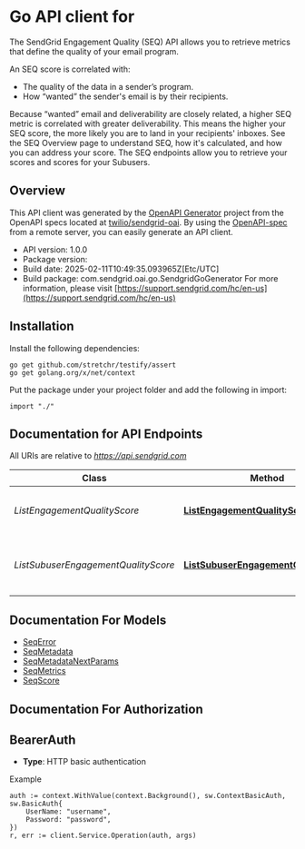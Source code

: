 # Go API client for 

The SendGrid Engagement Quality (SEQ) API allows you to retrieve metrics that define the quality of your email program.

An SEQ score is correlated with:
- The quality of the data in a sender’s program.
- How “wanted” the sender's email is by their recipients.

Because “wanted” email and deliverability are closely related, a higher SEQ metric is correlated with greater deliverability. This means the higher your SEQ score, the more likely you are to land in your recipients' inboxes. See the SEQ Overview page to understand SEQ, how it's calculated, and how you can address your score. The SEQ endpoints allow you to retrieve your scores and scores for your Subusers.

## Overview
This API client was generated by the [OpenAPI Generator](https://openapi-generator.tech) project from the OpenAPI specs located at [twilio/sendgrid-oai](https://github.com/twilio/sendgrid-oai/tree/main/spec).  By using the [OpenAPI-spec](https://www.openapis.org/) from a remote server, you can easily generate an API client.

- API version: 1.0.0
- Package version: 
- Build date: 2025-02-11T10:49:35.093965Z[Etc/UTC]
- Build package: com.sendgrid.oai.go.SendgridGoGenerator
For more information, please visit [https://support.sendgrid.com/hc/en-us](https://support.sendgrid.com/hc/en-us)

## Installation

Install the following dependencies:

```shell
go get github.com/stretchr/testify/assert
go get golang.org/x/net/context
```

Put the package under your project folder and add the following in import:

```golang
import "./"
```

## Documentation for API Endpoints

All URIs are relative to *https://api.sendgrid.com*

Class | Method | HTTP request | Description
------------ | ------------- | ------------- | -------------
*ListEngagementQualityScore* | [**ListEngagementQualityScore**](docs/ListEngagementQualityScore.md#listengagementqualityscore) | **Get** /v3/engagementquality/scores | Get Engagement Quality Scores
*ListSubuserEngagementQualityScore* | [**ListSubuserEngagementQualityScore**](docs/ListSubuserEngagementQualityScore.md#listsubuserengagementqualityscore) | **Get** /v3/engagementquality/subusers/scores | Get Subusers&#39; Engagement Quality Scores


## Documentation For Models

 - [SeqError](SeqError.md)
 - [SeqMetadata](SeqMetadata.md)
 - [SeqMetadataNextParams](SeqMetadataNextParams.md)
 - [SeqMetrics](SeqMetrics.md)
 - [SeqScore](SeqScore.md)


## Documentation For Authorization



## BearerAuth

- **Type**: HTTP basic authentication

Example

```golang
auth := context.WithValue(context.Background(), sw.ContextBasicAuth, sw.BasicAuth{
    UserName: "username",
    Password: "password",
})
r, err := client.Service.Operation(auth, args)
```

